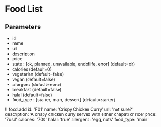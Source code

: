 # Food List

## Parameters
- id
- name
- url
- description
- price
- state : [ok, planned, unavailable, endoflife, error] (default=ok)
- calories      (default=0)
- vegetarian    (default=false)
- vegan         (default=false)
- allergens     (default=none)
- breakfast     (default=false)
- halal         (default=false)
- food_type : [starter, main, dessert]   (default=starter)

!! food.add 
id: 'F01'
name: 'Crispy Chicken Curry'
url: 'not sure?'
description: 'A crispy chicken curry served with either chapati or rice'
price: '7usd'
calories: '700'
halal: 'true'
allergens: 'egg, nuts'
food_type: 'main'








